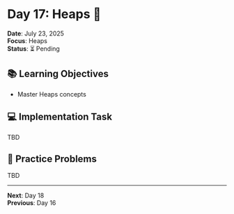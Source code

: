 # Day 17: Heaps 🎯

**Date**: July 23, 2025  
**Focus**: Heaps  
**Status**: ⏳ Pending  

## 📚 Learning Objectives
- Master Heaps concepts

## 💻 Implementation Task
TBD

## 🧮 Practice Problems
TBD

---
**Next**: Day 18  
**Previous**: Day 16
